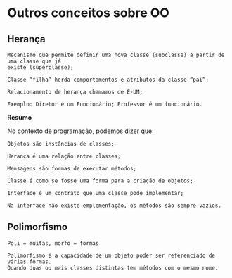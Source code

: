 # Outros conceitos sobre OO

  ## Herança

    Mecanismo que permite definir uma nova classe (subclasse) a partir de uma classe que já
    existe (superclasse);

    Classe “filha” herda comportamentos e atributos da classe “pai”;

    Relacionamento de herança chamamos de É-UM;

    Exemplo: Diretor é um Funcionário; Professor é um funcionário.

**Resumo**

  No contexto de programação, podemos dizer que:

    Objetos são instâncias de classes;

    Herança é uma relação entre classes;

    Mensagens são formas de executar métodos;

    Classe é como se fosse uma forma para a criação de objetos;

    Interface é um contrato que uma classe pode implementar;

    Na interface não existe emplementação, os métodos são sempre vazios.

## Polimorfismo

    Poli = muitas, morfo = formas
    
    Polimorfismo é a capacidade de um objeto poder ser referenciado de várias formas.
    Quando duas ou mais classes distintas tem métodos com o mesmo nome.



